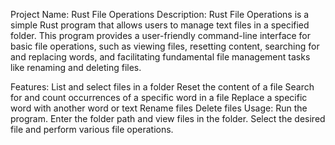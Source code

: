 Project Name: Rust File Operations
Description:
Rust File Operations is a simple Rust program that allows users to manage text files in a specified folder. This program provides a user-friendly command-line interface for basic file operations, such as viewing files, resetting content, searching for and replacing words, and facilitating fundamental file management tasks like renaming and deleting files.

Features:
List and select files in a folder
Reset the content of a file
Search for and count occurrences of a specific word in a file
Replace a specific word with another word or text
Rename files
Delete files
Usage:
Run the program.
Enter the folder path and view files in the folder.
Select the desired file and perform various file operations.
